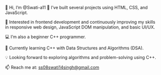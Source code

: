 👋 Hi, I’m @Swati-a11
👀 I’ve built several projects using HTML, CSS, and JavaScript.

🎨 Interested in frontend development and continuously improving my skills in responsive web design, JavaScript DOM manipulation, and basic UI/UX.

💻 I’m also a beginner C++ programmer.

🌱 Currently learning C++ with Data Structures and Algorithms (DSA).

💡 Looking forward to exploring algorithms and problem-solving using C++.

📫 Reach me at: ss08swati14singh@gmail.com

<!---
Swati-a11/Swati-a11 is a ✨ special ✨ repository because its `README.md` (this file) appears on your GitHub profile.
You can click the Preview link to take a look at your changes.
--->
